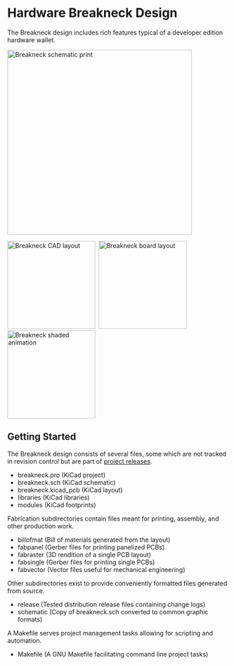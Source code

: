 # Hardware Breakneck Design

The Breakneck design includes rich features typical of a developer edition hardware wallet.

[<img height="420" src="https://taiga.getmonero.org/media/attachments/1/c/0/c/e4fdc0305f75b6cabde3282dd2a5af8127cdc7bdde008b89284af38d8cef/breakneck-sch.png" alt="Breakneck schematic print" />](https://github.com/monero-project/kastelo/raw/master/hardware/breakneck/schematic/breakneck-sch.pdf)

[<img height="200" class="normal" style="box-shadow:none" src="https://raw.githubusercontent.com/monero-project/kastelo/master/hardware/breakneck/graphics/boardlaykicad.png" alt="Breakneck CAD layout" />](https://raw.githubusercontent.com/monero-project/kastelo/master/hardware/breakneck/graphics/boardlaykicad.png)&nbsp;&nbsp;[<img height="200" class="normal" style="box-shadow:none" src="https://raw.githubusercontent.com/monero-project/kastelo/master/hardware/breakneck/graphics/boardlayoutrend.png" alt="Breakneck board layout" />](https://raw.githubusercontent.com/monero-project/kastelo/master/hardware/breakneck/graphics/boardlayoutrend.png)&nbsp;&nbsp;[<img height="200" class="normal" style="box-shadow:none" src="https://raw.githubusercontent.com/monero-project/kastelo/master/hardware/breakneck/graphics/boardrenderanim.gif" alt="Breakneck shaded animation" />](https://raw.githubusercontent.com/monero-project/kastelo/master/hardware/breakneck/graphics/boardrenderanim.gif)

## Getting Started

The Breakneck design consists of several files, some which are not tracked in revision control but are part of [project releases](https://github.com/monero-project/kastelo/releases/).

* breakneck.pro (KiCad project)
* breakneck.sch (KiCad schematic)
* breakneck.kicad_pcb (KiCad layout)
* libraries (KiCad libraries)
* modules (KiCad footprints)

Fabrication subdirectories contain files meant for printing, assembly, and other production work.

* billofmat (Bill of materials generated from the layout)
* fabpanel (Gerber files for printing panelized PCBs)
* fabraster (3D rendition of a single PCB layout)
* fabsingle (Gerber files for printing single PCBs)
* fabvector (Vector files useful for mechanical engineering)

Other subdirectories exist to provide conveniently formatted files generated from source.

* release (Tested distribution release files containing change logs)
* schematic (Copy of breakneck.sch converted to common graphic formats)

A Makefile serves project management tasks allowing for scripting and automation.

* Makefile (A GNU Makefile facilitating command line project tasks)
